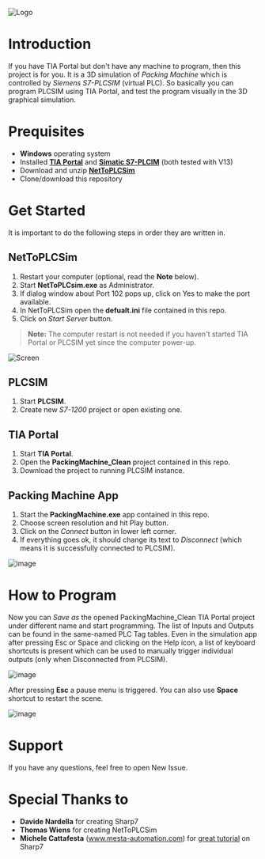 ![Logo](https://cloud.githubusercontent.com/assets/26493472/24761704/7bf03ca8-1aec-11e7-8db8-3e7e2480384a.png)
# Introduction
If you have TIA Portal but don't have any machine to program, then this project is for you. It is a 3D simulation of *Packing Machine* which is controlled by *Siemens S7-PLCSIM* (virtual PLC). So basically you can program PLCSIM using TIA Portal, and test the program visually in the 3D graphical simulation.

# Prequisites
  - **Windows** operating system
  - Installed [**TIA Portal**](http://www.industry.siemens.com/topics/global/en/tia-portal/Pages/default.aspx) and [**Simatic S7-PLCIM**](http://w3.siemens.com/mcms/simatic-controller-software/en/step7/simatic-s7-plcsim/pages/default.aspx) (both tested with V13)
  - Download and unzip [**NetToPLCSim**](https://sourceforge.net/projects/nettoplcsim/files/latest/download)
  - Clone/download this repository

# Get Started
It is important to do the following steps in order they are written in.

## NetToPLCSim
1. Restart your computer (optional, read the **Note** below).
2. Start **NetToPLCsim.exe** as Administrator.
3. If dialog window about Port 102 pops up, click on Yes to make the port available.
4. In NetToPLCSim open the **defualt.ini** file contained in this repo.
5. Click on *Start Server* button.
>**Note:** The computer restart is not needed if you haven't started TIA Portal or PLCSIM yet since the computer power-up. 

![Screen](https://cloud.githubusercontent.com/assets/26493472/24073674/7a75d8ba-0bfb-11e7-92a4-8159509bccb8.png)

## PLCSIM
1. Start **PLCSIM**.
2. Create new *S7-1200* project or open existing one.

## TIA Portal
1. Start **TIA Portal**.
2. Open the **PackingMachine_Clean** project contained in this repo.
3. Download the project to running PLCSIM instance.

## Packing Machine App
1. Start the **PackingMachine.exe** app contained in this repo.
2. Choose screen resolution and hit Play button.
3. Click on the *Connect* button in lower left corner.
4. If everything goes ok, it should change its text to *Disconnect* (which means it is successfully connected to PLCSIM). 

![image](https://cloud.githubusercontent.com/assets/26493472/24073735/659e09c0-0bfc-11e7-9e04-e1699d42539d.png)

# How to Program
Now you can *Save as* the opened PackingMachine_Clean TIA Portal project under different name and start programming. The list of Inputs and Outputs can be found in the same-named PLC Tag tables. Even in the simulation app after pressing Esc or Space and clicking on the Help icon, a list of keyboard shortcuts is present which can be used to manually trigger individual outputs (only when Disconnected from PLCSIM).

![image](https://cloud.githubusercontent.com/assets/26493472/24757240/e58317f2-1ade-11e7-9439-65ba47b2e0b9.jpg)

After pressing **Esc** a pause menu is triggered. You can also use **Space** shortcut to restart the scene.

![image](https://cloud.githubusercontent.com/assets/26493472/24073817/0aae2f3e-0bfe-11e7-9476-10efcc76502c.png)

# Support
If you have any questions, feel free to open New Issue.

# Special Thanks to
* **Davide Nardella** for creating Sharp7
* **Thomas Wiens** for creating NetToPLCSim
* **Michele Cattafesta** (www.mesta-automation.com) for [great tutorial](https://www.mesta-automation.com/how-to-write-a-siemens-s7-plc-driver-with-c-and-sharp7) on Sharp7

